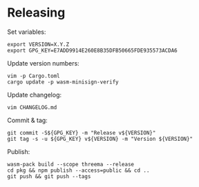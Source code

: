 # Releasing

Set variables:

    export VERSION=X.Y.Z
    export GPG_KEY=E7ADD9914E260E8B35DFB50665FDE935573ACDA6

Update version numbers:

    vim -p Cargo.toml
    cargo update -p wasm-minisign-verify

Update changelog:

    vim CHANGELOG.md

Commit & tag:

    git commit -S${GPG_KEY} -m "Release v${VERSION}"
    git tag -s -u ${GPG_KEY} v${VERSION} -m "Version ${VERSION}"

Publish:

    wasm-pack build --scope threema --release
    cd pkg && npm publish --access=public && cd ..
    git push && git push --tags
